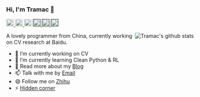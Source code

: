 ### Hi, I'm Tramac 👋

<p> 
  <a href="https://github.com/tramac?tab=followers"> <img src="https://img.shields.io/github/stars/tramac?label=Stars&style=plastic" height="20px" alt="github follow" /> </a>
  <a href="mailto:tramac0204@gmail.com"> <img src="https://img.shields.io/badge/gmail-%23D14836.svg?&style=plastic&logo=gmail&logoColor=white" height="20px" alt="Email">
  <a href="https://www.zhihu.com/people/qia-ka-ka-23"><img src="https://img.shields.io/badge/知乎-0079FF.svg?style=plastic&logo=zhihu&logoColor=white" height="20px" alt="知乎"></a>
  <a href=""> <img src="https://img.shields.io/badge/Major-CV-black?style=plastic&logo=ABB%20RobotStudio&logoColor=ffffff" height="20px"> </a>
  <a href=""> <img src="https://img.shields.io/badge/Use-Python-0076ab?style=plastic&logo=Python&logoColor=ffffff" height="20px"> </a>
  <a href=""> <img src="https://img.shields.io/badge/Learn-C++-blueviolet?style=plastic&logo=Visual%20Studio%20Code&logoColor=ffffff" height="20px"> </a>
</p>

<img align="right" src="https://github-readme-stats.vercel.app/api?username=Tramac&show_icons=true&icon_color=0366d6&bg_color=ffffff&hide_title=true&hide=prs&include_all_commits=true&count_private=true" alt="Tramac's github stats"/>


A lovely programmer from China, currently working on CV research at Baidu.

- 🔭 I’m currently working on CV
- 🌱 I’m currently learning Clean Python & RL
- 💬 Read more about my [Blog](https://tramac.github.io/)
- 📫 Talk with me by [Email](tramac@yeah.net)
- 😄 Follow me on [Zhihu](https://www.zhihu.com/people/qia-ka-ka-23)
- ⚡ [Hidden corner](https://tramac.github.io/2021/03/26/hidden-corner/)

<!--
**Tramac/Tramac** is a ✨ _special_ ✨ repository because its `README.md` (this file) appears on your GitHub profile.
- 🔭 I’m currently working on ...
- 🌱 I’m currently learning ...
- 🤔 I’m looking for help with ...
- 💬 Ask me about ...
- 📫 How to reach me: ...
- 😄 Pronouns: ...
- ⚡ Fun fact: ...
-->
